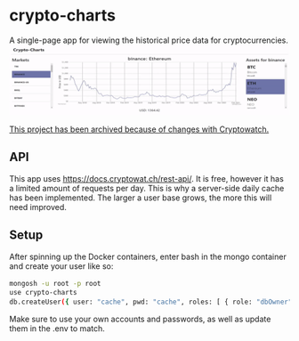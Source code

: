 # crypto-charts
A single-page app for viewing the historical price data for cryptocurrencies.  
![Preview of crypto-charts](https://github.com/jwnukoski/crypto-charts/blob/main/demo.gif?raw=true "crypto-charts Demo")

[This project has been archived because of changes with Cryptowatch.](https://blog.kraken.com/product/cryptowatch-to-sunset-kraken-pro-to-integrate-cryptowatch-features)  

## API
This app uses https://docs.cryptowat.ch/rest-api/. It is free, however it has a limited amount of requests per day. This is why a server-side daily cache has been implemented. The larger a user base grows, the more this will need improved.  


## Setup
After spinning up the Docker containers, enter bash in the mongo container and create your user like so:
```bash
mongosh -u root -p root
use crypto-charts
db.createUser({ user: "cache", pwd: "cache", roles: [ { role: "dbOwner", db: "crypto-charts"} ] } )
```
Make sure to use your own accounts and passwords, as well as update them in the .env to match.
